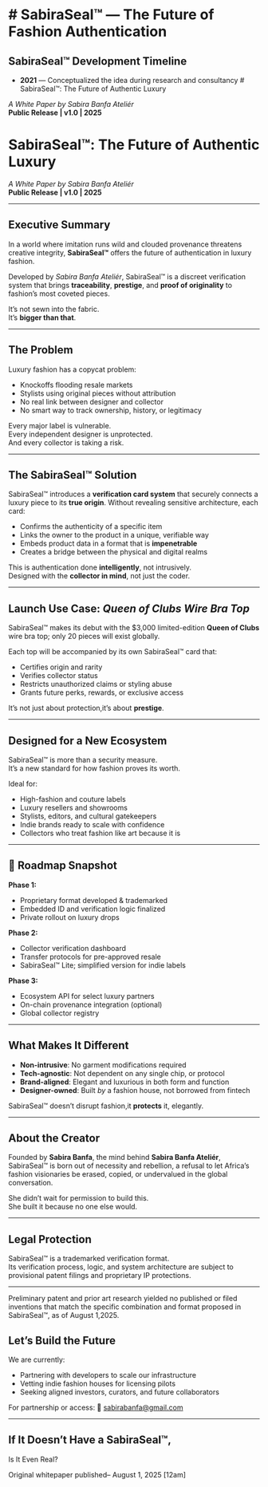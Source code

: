 # # SabiraSeal™ — The Future of Fashion Authentication
## SabiraSeal™ Development Timeline

- **2021** — Conceptualized the idea during research and  consultancy # SabiraSeal™: The Future of Authentic Luxury  

*A White Paper by Sabira Banfa Ateliér*  
**Public Release | v1.0 | 2025**

# SabiraSeal™: The Future of Authentic Luxury  
*A White Paper by Sabira Banfa Ateliér*  
**Public Release | v1.0 | 2025**

---

## Executive Summary

In a world where imitation runs wild and clouded provenance threatens creative integrity, **SabiraSeal™** offers the future of authentication in luxury fashion.

Developed by *Sabira Banfa Ateliér*, SabiraSeal™ is a discreet verification system that brings **traceability**, **prestige**, and **proof of originality** to fashion’s most coveted pieces.

It’s not sewn into the fabric.  
It’s **bigger than that**.

---

## The Problem

Luxury fashion has a copycat problem:

- Knockoffs flooding resale markets  
- Stylists using original pieces without attribution  
- No real link between designer and collector  
- No smart way to track ownership, history, or legitimacy

Every major label is vulnerable.  
Every independent designer is unprotected.  
And every collector is taking a risk.

---

## The SabiraSeal™ Solution

SabiraSeal™ introduces a **verification card system** that securely connects a luxury piece to its **true origin**. Without revealing sensitive architecture, each card:

- Confirms the authenticity of a specific item  
- Links the owner to the product in a unique, verifiable way  
- Embeds product data in a format that is **impenetrable**  
- Creates a bridge between the physical and digital realms

This is authentication done **intelligently**, not intrusively.  
Designed with the **collector in mind**, not just the coder.

---

## Launch Use Case: *Queen of Clubs Wire Bra Top*

SabiraSeal™ makes its debut with the $3,000 limited-edition **Queen of Clubs** wire bra top; only 20 pieces will exist globally.

Each top will be accompanied by its own SabiraSeal™ card that:

- Certifies origin and rarity  
- Verifies collector status  
- Restricts unauthorized claims or styling abuse  
- Grants future perks, rewards, or exclusive access

It’s not just about protection,it’s about **prestige**.

---

## Designed for a New Ecosystem

SabiraSeal™ is more than a security measure.  
It’s a new standard for how fashion proves its worth.

Ideal for:

- High-fashion and couture labels  
- Luxury resellers and showrooms  
- Stylists, editors, and cultural gatekeepers  
- Indie brands ready to scale with confidence  
- Collectors who treat fashion like art because it is

---

## 📍 Roadmap Snapshot

**Phase 1:**  
- Proprietary format developed & trademarked  
- Embedded ID and verification logic finalized  
- Private rollout on luxury drops

**Phase 2:**  
- Collector verification dashboard  
- Transfer protocols for pre-approved resale  
- SabiraSeal™ Lite; simplified version for indie labels

**Phase 3:**  
- Ecosystem API for select luxury partners  
- On-chain provenance integration (optional)  
- Global collector registry

---

## What Makes It Different

- **Non-intrusive**: No garment modifications required  
- **Tech-agnostic**: Not dependent on any single chip, or protocol  
- **Brand-aligned**: Elegant and luxurious in both form and function  
- **Designer-owned**: Built *by* a fashion house, not borrowed from fintech

SabiraSeal™ doesn’t disrupt fashion,it **protects** it, elegantly.

---

## About the Creator

Founded by **Sabira Banfa**, the mind behind **Sabira Banfa Ateliér**, SabiraSeal™ is born out of necessity and rebellion, a refusal to let Africa’s fashion visionaries be erased, copied, or undervalued in the global conversation.

She didn’t wait for permission to build this.  
She built it because no one else would.

---

## Legal Protection

SabiraSeal™ is a trademarked verification format.  
Its verification process, logic, and system architecture are subject to provisional patent filings and proprietary IP protections.

---
Preliminary patent and prior art research yielded no published or filed inventions that match the specific combination and format proposed in SabiraSeal™, as of August 1,2025.


## Let’s Build the Future

We are currently:

- Partnering with developers to scale our infrastructure  
- Vetting indie fashion houses for licensing pilots  
- Seeking aligned investors, curators, and future collaborators

For partnership or access:
📧 sabirabanfa@gmail.com  

---

## If It Doesn’t Have a SabiraSeal™,  
Is It Even Real?


Original whitepaper published– August 1, 2025 [12am]

